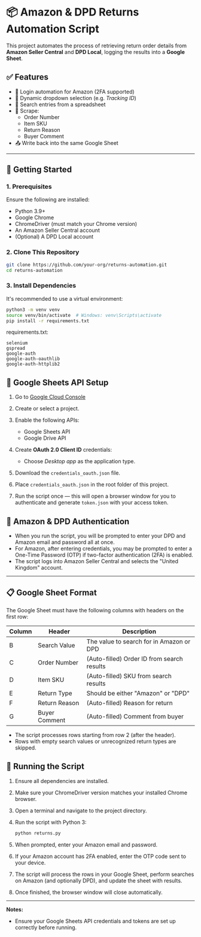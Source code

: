 # 📦 Amazon & DPD Returns Automation Script

This project automates the process of retrieving return order details from **Amazon Seller Central** and **DPD Local**, logging the results into a **Google Sheet**.



## ✅ Features

- 🔐 Login automation for Amazon (2FA supported)
- 🔄 Dynamic dropdown selection (e.g. *Tracking ID*)
- 🔎 Search entries from a spreadsheet
- 🧾 Scrape:
  - Order Number
  - Item SKU
  - Return Reason
  - Buyer Comment
- 📤 Write back into the same Google Sheet

---


## 🚀 Getting Started

### 1. Prerequisites

Ensure the following are installed:

- Python 3.9+
- Google Chrome
- ChromeDriver (must match your Chrome version)
- An Amazon Seller Central account
- (Optional) A DPD Local account

### 2. Clone This Repository

```bash
git clone https://github.com/your-org/returns-automation.git
cd returns-automation
```

### 3. Install Dependencies

It's recommended to use a virtual environment:

```bash
python3 -m venv venv
source venv/bin/activate  # Windows: venv\Scripts\activate
pip install -r requirements.txt
```

requirements.txt:
```
selenium
gspread
google-auth
google-auth-oauthlib
google-auth-httplib2
```

## 🔐 Google Sheets API Setup

1. Go to [Google Cloud Console](https://console.cloud.google.com/)

2. Create or select a project.

3. Enable the following APIs:
   - Google Sheets API
   - Google Drive API

4. Create **OAuth 2.0 Client ID** credentials:
   - Choose *Desktop app* as the application type.

5. Download the `credentials_oauth.json` file.

6. Place `credentials_oauth.json` in the root folder of this project.

7. Run the script once — this will open a browser window for you to authenticate and generate `token.json` with your access token.


## 🔑 Amazon & DPD Authentication

- When you run the script, you will be prompted to enter your DPD and Amazon email and password all at once.
- For Amazon, after entering credentials, you may be prompted to enter a One-Time Password (OTP) if two-factor authentication (2FA) is enabled.
- The script logs into Amazon Seller Central and selects the "United Kingdom" account.

---

## 📋 Google Sheet Format

The Google Sheet must have the following columns with headers on the first row:

| Column | Header          | Description                                |
|--------|-----------------|--------------------------------------------|
| B      | Search Value    | The value to search for in Amazon or DPD   |
| C      | Order Number    | (Auto-filled) Order ID from search results |
| D      | Item SKU       | (Auto-filled) SKU from search results       |
| E      | Return Type    | Should be either "Amazon" or "DPD"          |
| F      | Return Reason  | (Auto-filled) Reason for return              |
| G      | Buyer Comment  | (Auto-filled) Comment from buyer             |

- The script processes rows starting from row 2 (after the header).
- Rows with empty search values or unrecognized return types are skipped.


## 🚀 Running the Script

1. Ensure all dependencies are installed.

2. Make sure your ChromeDriver version matches your installed Chrome browser.

3. Open a terminal and navigate to the project directory.

4. Run the script with Python 3:

    ```bash
    python returns.py
    ```

5. When prompted, enter your Amazon email and password.

6. If your Amazon account has 2FA enabled, enter the OTP code sent to your device.

7. The script will process the rows in your Google Sheet, perform searches on Amazon (and optionally DPD), and update the sheet with results.

8. Once finished, the browser window will close automatically.

---

**Notes:**
- Ensure your Google Sheets API credentials and tokens are set up correctly before running.
